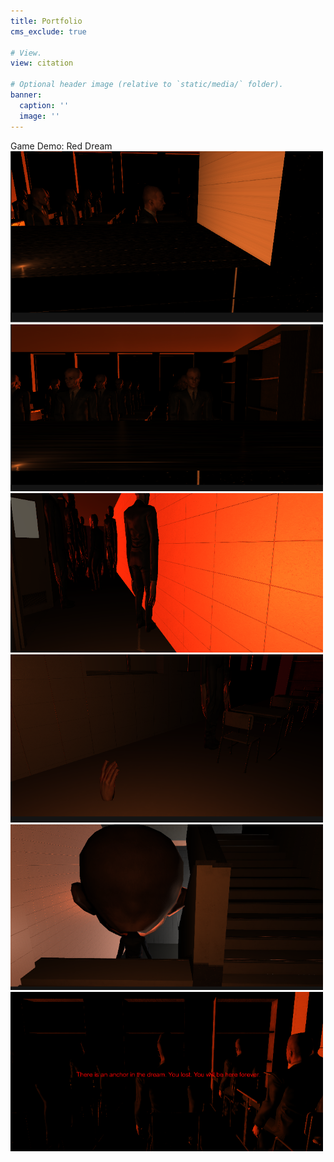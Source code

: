 ```yaml
---
title: Portfolio
cms_exclude: true

# View.
view: citation

# Optional header image (relative to `static/media/` folder).
banner:
  caption: ''
  image: ''
---
```

Game Demo:
Red Dream
<img src="RedDream/1.png" width=500 ><img src="RedDream/2.png" width=500 >
<img src="RedDream/3.png" width=500 ><img src="RedDream/4.png" width=500 >
<img src="RedDream/5.png" width=500 ><img src="RedDream/6.png" width=500 >



